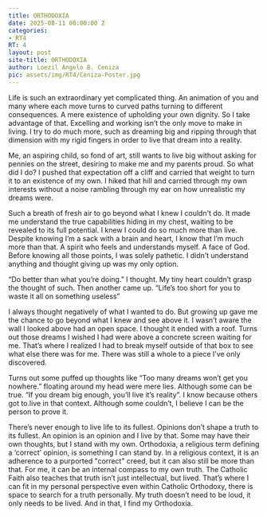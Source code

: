 ```yaml
---
title: ORTHODOXIA
date: 2025-08-11 00:00:00 Z
categories:
- RT4
RT: 4
layout: post
site-title: ORTHODOXIA
author: Loezil Angelo B. Ceniza
pic: assets/img/RT4/Ceniza-Poster.jpg
---
```


Life is such an extraordinary yet complicated thing. An animation of you and many where each move turns to curved paths turning to different consequences. A mere existence of upholding your own dignity. So I take advantage of that. Excelling and working isn’t the only move to make in living. I try to do much more, such as dreaming big and ripping through that dimension with my rigid fingers in order to live that dream into a reality. 

Me, an aspiring child, so fond of art, still wants to live big without asking for pennies on the street, desiring to make me and my parents proud. So what did I do? I pushed that expectation off a cliff and carried that weight to turn it to an existence of my own. I hiked that hill and carried through my own interests without a noise rambling through my ear on how unrealistic my dreams were.

Such a breath of fresh air to go beyond what I knew I couldn't do. It made me understand the true capabilities hiding in my chest, waiting to be revealed to its full potential. I knew I could do so much more than live. Despite knowing I’m a sack with a brain and heart, I know that I’m much more than that. A spirit who feels and understands myself. A face of God. Before knowing all those points, I was solely pathetic. I didn’t understand anything and thought giving up was my only option.

“Do better than what you’re doing.” I thought. My tiny heart couldn’t grasp the thought of such.
Then another came up. “Life’s too short for you to waste it all on something useless”

I always thought negatively of what I wanted to do. But growing up gave me the chance to go beyond what I knew and see above it. I wasn’t aware the wall I looked above had an open space. I thought it ended with a roof. Turns out those dreams I wished I had were above a concrete screen waiting for me. That’s where I realized I had to break myself outside of that box to see what else there was for me. There was still a whole to a piece I’ve only discovered.

Turns out some puffed up thoughts like “Too many dreams won’t get you nowhere.” floating around my head were mere lies.
Although some can be true. “If you dream big enough, you’ll live it’s reality”. I know because others got to.live in that context. Although some couldn’t, I believe I can be the person to prove it.

There’s never enough to live life to its fullest. Opinions don’t shape a truth to its fullest. An opinion is an opinion and I live by that. Some may have their own thoughts, but I stand with my own. Orthodoxia, a religious term defining a ‘correct’ opinion, is something I can stand by. In a religious context, it is an adherence to a purported "correct" creed, but it can also still be more than that. For me, it can be an internal compass to my own truth. The Catholic Faith also teaches that truth isn’t just intellectual, but lived. That’s where I can fit in my personal perspective even within Catholic Orthodoxy, there is space to search for a truth personally. My truth doesn’t need to be loud, it only needs to be lived. And in that, I find my Orthodoxia.
